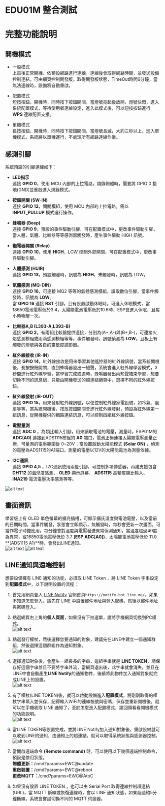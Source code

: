 # EDU01M 整合測試 #

# 完整功能說明 #

## 開機模式 ##

- 一般模式<br>
上電後正常開機，依預設網路進行連線，連線後會取得網路時間，並發送設備控制連結，可由網頁控制開發版，取得開發版狀態，TimeOut時間6分鐘，當無法連線時，設備將自動重啟。

- 配置模式<br>
短按按鈕，開機時，同時按下按鈕開關，當燈號亮起後放開，燈號快閃，進入系統配置模式，等待使用者連線設定，進入此模式後，可以短按按鈕進行 **WPS** 連線配置支援。

- 單機模式<br>
長按按鈕，開機時，同時按下按鈕開關，當燈號長滅，大約三秒以上，進入單機模式，系統將以單機運行，不處理所有網路連線作業。

## 感測引腳 ##
系統預設的引腳連線如下：<br>

- **LED指示**<br>
連接 **GPIO 0**，使用 MCU 內部的上拉電路，燒錄韌體時，需要將 GPIO 0 接地(GND)並重啟進入燒錄模式。

- **按鈕開關 (SW-IN)**<br>
連接 **GPIO 12**，開關模組，使用 MCU 內部的上拉電路，需以 **INPUT_PULLUP** 模式進行操作。

- **蜂鳴器 (Beep)**<br>
連接 **GPIO 9**，預設的事件驅動引腳，可在配置模式中，更改事件驅動引腳，當人體、氣體、比較器等等感測器觸發時，產生事件驅動 HIGH 訊號。

- **繼電器開關 (Relay)**<br>
連接 **GPIO 10**，使用 **HIGH**、LOW 控制外部開關，可在配置模式中，更改事件驅動引腳。

- **人體感測 (HUIR)**<br>
連接 **GPIO 13**，預設觸發時，訊號為 **HIGH**，未觸發時，訊號為 LOW。

- **氣體感測 (MQ-DIN)**<br>
連接 **GPIO 16**，可連接 MQ2 等等的氣體感測模組，讀取數位引腳，當事件觸發時，訊號為 **LOW**。<br>
當 **GPIO 16** 連接 **RST** 引腳，且有設置啟動休眠時，可進入休眠模式，當18650電池電壓低於3.4，太陽能電池電壓低於10.6時，ESP會進入休眠，且每小時喚醒一次。

- **比較器A,B (L393-A,L393-B)**<br>
連接 **GPIO 2**，有兩組比較器提供連接，分別為(A+,A-)與(B+,B-)，可連接火焰感測模組或雨滴感測模組等等，事件觸發時，訊號偵測為 **LOW**，且板上有觸發的燈號與各自的靈敏度調節器。

- **紅外線接收 (IR-IN)**<br>
連接 **GPIO 14**，紅外線接收是用來學習其他遙控器的紅外線訊號，當系統開機後，長按按鈕開關，直到蜂鳴器發出一短聲，系統會進入紅外線學習模式，3秒間進行紅外線學習，當學習完成或逾時，蜂鳴器發出兩短聲結束學習，想要切換不同的訊息組，只能由開機發送的超連結網頁中，選擇不同的紅外線按鈕。

- **紅外線發射 (IR-OUT)**<br>
連接 **GPIO 15**，用來發射紅外線訊號，以便控制紅外線家電設備，如冷氣、風扇等等，當系統開機後，按放按鈕開關會進行紅外線發射，預設為紅外線第一組訊息，從開機提供的網路連結訊息，可以控制四組紅外線按鈕。

- **電壓量測**<br>
連接 **ADC 0** ，為類比輸入引腳，用來讀取電池的電壓，測量時，ESP01M的 **ADC(A0)** 連接到ADS1115模組的 **A0** 端口，電池正極連接太陽能電壓測量正極，可量測的電壓範圍從 0~20V；當設置啟動太陽能模式 **(Solar ON)** ，偵測的電壓為ADS1115的A1端口，測量的電壓以12V的太陽能電池為測量依據。

- **I2C通訊**<br>
連接 **GPIO 4,5** ，I2C通訊使用兩隻引腳，可控制多項傳感器，內建支援包含 **DHT12** 的溫溼度感測、 **OLED** 顯示屏幕、 **ADS1115** 高精度類比輸入、 **INA219** 電流電壓功率感測等等。

![alt text](../../img/edu01m_def.jpg "EDU01M 開發版引腳")

## 畫面資訊 ##
學習版上有 OLED 單色螢幕的擴充插槽，可顯示攝氏溫度與電池電壓，以及當前的日期時間，當事件觸發，狀態會立即顯示，無觸發時，每秒會更新一次畫面，可當作電子時鐘應用，每分鐘會對溫度與電壓發送異常偵測通知，當溫度超過40度為異常，或16850電池電壓低於 3.7 **(ESP ADC[A0])**，太陽能電池電壓低於 11.0 **(ADS1115 A1)**時，會發出LINE通知。<br>
![alt text](../../img/oledisp1.JPG "EDU01M 開發版顯示屏幕")
![alt text](../../img/oledisp2.JPG "EDU01M 開發版顯示屏幕 一般畫面")

## LINE通知與遠端控制 ##
想要設備擁有 LINE 通知的功能，必須取 LINE Token ，將 LINE Token 字串設定到**配置模式**中，以下說明設置的流程：


1. 首先用網頁登入 [LINE Notify](https://notify-bot.line.me/) 官網首頁`https://notify-bot.line.me/`，如果不知道怎麼登入，請先在 LINE 中設置郵件地址與登入密碼，然後以郵件地址與密碼登入。

2. 點選網頁右上角的**個人頁面**，如果沒有下拉選單，請將手機網頁切換到PC模式。<br>
![alt text](../../img/LINE_Notify_logon.png "LINE Notify 個人頁面")

3. 點選發行權杖，然後選擇您要通知的對象，建議先在LINE中建立一個通知群組，然後選擇這個群組作為通知對象。<br>
![alt text](../../img/line_token_issued.png "發行權杖取得 LINE TOKEN")

4. 選擇通知對象後，會產生一組長長的字串，這組字串就是 **LINE TOKEN**，請保存好這個字串並且不要將字串外流，當網頁退出後，此字串就會消失，並且在LINE中會自動產生**LINE Notify**的通知物件，後續將此物件加入通知對象就完成LINE上的設置。<br>
![alt text](../../img/LineNotify.png "發行權杖通知物件")

5. 有了權杖(LINE TOKEN)後，就可以啟動設備進入**配置模式**，將剛剛取得的權杖字串填入並保存，記得輸入WiFi的連線帳號與密碼，保存並重新開機後，就可以在手機收取 LINE 通知了，至於怎麼進入配置模式，請回頭看看開機模式的功能說明。<br>
![alt text](../../img/sysconf.png "配置模式的設定選項")

6. 當LINE TOKEN等設置完成，並將LINE Notify加入通知對象後，重啟設備就可以收到LINE的通知，由通知上的超連結，就可以取得系統狀態與感測器控制。<br>
![alt text](../../img/control.png "設備感測器控制介面")

7. 當開啟遠端命令 **(Remote command)** 時，可以使用以下幾個遠端控制命令，預設是停用狀態。<br>
**韌體更新：**/cmd?params=EWC@update<br>
**重啟裝置：**/cmd?params=EWC@reboot<br>
**更改MQTT：**/cmd?params=EWC@AtoC<br>

8. 如果沒有設置 LINE TOKEN ，也可以由 Serial Port 取得連線控制超連結(URL)，當 MQTT 斷線或恢復連線時，會以 LINE 通知狀態，如果超過約5分鐘斷線，系統會嘗試切換不同的 MQTT 伺服器。


